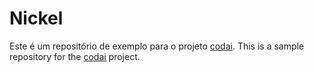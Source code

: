 # Nickel

Este é um repositório de exemplo para o projeto [codai](https://growdev.eadplataforma.app/curso/codai).
This is a sample repository for the [codai](https://growdev.eadplataforma.app/curso/codai) project.


